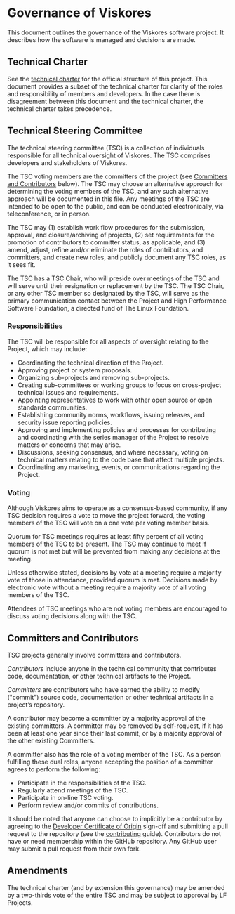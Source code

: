 # Governance of Viskores

This document outlines the governance of the Viskores software project. It
describes how the software is managed and decisions are made.


## Technical Charter

See the [technical charter] for the official structure of this project.
This document provides a subset of the technical charter for clarity of the
roles and responsibility of members and developers. In the case there is
disagreement between this document and the technical charter, the technical
charter takes precedence.


## Technical Steering Committee

The technical steering committee (TSC) is a collection of individuals
responsible for all technical oversight of Viskores. The TSC comprises
developers and stakeholders of Viskores.

The TSC voting members are the committers of the project (see [Committers
and Contributors](#committers-and-contributors) below). The TSC may choose
an alternative approach for determining the voting members of the TSC, and
any such alternative approach will be documented in this file. Any meetings
of the TSC are intended to be open to the public, and can be conducted
electronically, via teleconference, or in person.

The TSC may (1) establish work flow procedures for the submission,
approval, and closure/archiving of projects, (2) set requirements for the
promotion of contributors to committer status, as applicable, and (3)
amend, adjust, refine and/or eliminate the roles of contributors, and
committers, and create new roles, and publicly document any TSC roles, as
it sees fit.

The TSC has a TSC Chair, who will preside over meetings of the TSC and will
serve until their resignation or replacement by the TSC. The TSC Chair, or
any other TSC member so designated by the TSC, will serve as the primary
communication contact between the Project and High Performance Software
Foundation, a directed fund of The Linux Foundation.

### Responsibilities

The TSC will be responsible for all aspects of oversight relating to the
Project, which may include:

  * Coordinating the technical direction of the Project.
  * Approving project or system proposals.
  * Organizing sub-projects and removing sub-projects.
  * Creating sub-committees or working groups to focus on cross-project
    technical issues and requirements.
  * Appointing representatives to work with other open source or open
    standards communities.
  * Establishing community norms, workflows, issuing releases, and security
    issue reporting policies.
  * Approving and implementing policies and processes for contributing and
    coordinating with the series manager of the Project to resolve matters
    or concerns that may arise.
  * Discussions, seeking consensus, and where necessary, voting on
    technical matters relating to the code base that affect multiple
    projects.
  * Coordinating any marketing, events, or communications regarding the
    Project.

### Voting

Although Viskores aims to operate as a consensus-based community, if any
TSC decision requires a vote to move the project forward, the voting
members of the TSC will vote on a one vote per voting member basis.

Quorum for TSC meetings requires at least fifty percent of all voting
members of the TSC to be present. The TSC may continue to meet if quorum is
not met but will be prevented from making any decisions at the meeting.

Unless otherwise stated, decisions by vote at a meeting require a majority
vote of those in attendance, provided quorum is met. Decisions made by
electronic vote without a meeting require a majority vote of all voting
members of the TSC.

Attendees of TSC meetings who are not voting members are encouraged to
discuss voting decisions along with the TSC.


## Committers and Contributors

TSC projects generally involve committers and contributors.

_Contributors_ include anyone in the technical community that contributes
code, documentation, or other technical artifacts to the Project.

_Committers_ are contributors who have earned the ability to modify
("commit") source code, documentation or other technical artifacts in a
project’s repository.

A contributor may become a committer by a majority approval of the existing
committers. A committer may be removed by self-request, if it has been at
least one year since their last commit, or by a majority approval of the
other existing Committers.

A committer also has the role of a voting member of the TSC. As a person
fulfilling these dual roles, anyone accepting the position of a committer
agrees to perform the following:

  * Participate in the responsibilities of the TSC.
  * Regularly attend meetings of the TSC.
  * Participate in on-line TSC voting.
  * Perform review and/or commits of contributions.

It should be noted that anyone can choose to implicitly be a contributor by
agreeing to the [Developer Certificate of Origin] sign-off and submitting a
pull request to the repository (see the [contributing] guide). Contributors
do not have or need membership within the GitHub repository. Any GitHub
user may submit a pull request from their own fork.

## Amendments

The technical charter (and by extension this governance) may be amended by
a two-thirds vote of the entire TSC and may be subject to approval by LF
Projects.


[technical charter]: docs/technical-charter.pdf
[Developer Certificate of Origin]: http://developercertificate.org
[contributing]: CONTRIBUTING.md
